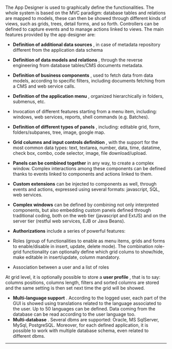The App Designer is used to graphically define the functionalities. The whole system is based on the MVC paradigm: database tables and relations are mapped to models, these can then be showed through different kinds of views, such as grids, trees, detail forms, and so forth. Controllers can be defined to capture events and to manage actions linked to views.
The main features provided by the app designer are:

*  **Definition of additional data sources** , in case of metadata repository different from the application data schema
*  **Definition of data models and relations** , through the reverse engineering from database tables/CMS documents metadata.
*  **Definition of business components** , used to fetch data from data models, according to specific filters, including documents fetching from a CMS and web service calls.
*  **Definition of the application menu** , organized hierarchically in folders, submenus, etc.
* Invocation of different features starting from a menu item, including: windows, web services, reports, shell commands (e.g. Batches).
*  **Definition of different types of panels** , including: editable grid, form, folders/subpanes, tree, image, google map.
*  **Grid columns and input controls definition** , with the support for the most common data types: text, textarea, number, data, time, datatime, check box, combo, code selector, image, file download/upload.
*  **Panels can be combined together**  in any way, to create a complex window. Complex interactions among these components can be defined thanks to events linked to components and actions linked to them.
*  **Custom extensions**  can be injected to components as well, through events and actions, expressed using several formats: javascript, SQL, web services.
*  **Complex windows**  can be defined by combining not only interpreted components, but also embedding custom panels defined through traditional coding, both on the web tier (javascript and ExtJS) and on the server tier (restful web services, EJB or Java Beans).
*  **Authorizations**  include a series of powerful features:

* Roles (group of functionalities to enable as menu items, grids and forms to enable/disable in insert, update, delete mode). The combination role-grid functionality can optionally define which grid colums to show/hide, make editable in insert/update, column mandatory.
* Association between a user and a list of roles



At grid level, it is optionally possible to store a  **user profile** , that is to say: columns positions, columns length, filters and sorted columns are stored and the same setting is then set next time the grid will be showed.

*  **Multi-language support** . According to the logged user, each part of the GUI is showed using translations related to the language associated to the user. Up to 50 languages can be defined. Data coming from the database can be read according to the user language too.
*  **Multi-database** . Several dbms are supported: Oracle, MS SqlServer, MySql, PostgreSQL. Moreover, for each defined application, it is possible to work with multiple database schema, even related to different dbms.



                

---


